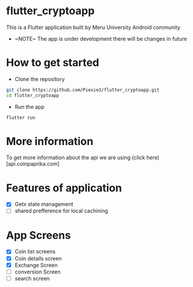 # flutter_cryptoapp

This is a Flutter application built by Meru University Android community

- ~NOTE~ The app is under development there will be changes in future

# How to get started

- Clone the repository

```bash
git clone https://github.com/Piexie3/flutter_cryptoapp.git
cd flutter_cryptoapp
```

- Run the app

```bash
flutter run
```

# More information

To get more information about the api we are using (click here)[api.coinpaprika.com]

# Features of application

- [x] Getx state management
- [ ] shared prefference for local cachining

# App Screens

- [x] Coin list screens
- [x] Coin details screen
- [x] Exchange Screen
- [ ] conversion Screen
- [ ] search screen
